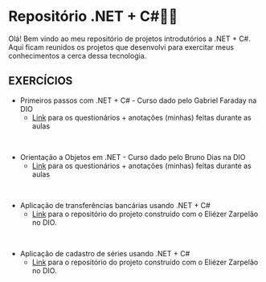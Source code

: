 # Repositório .NET + C#:woman_technologist:

Olá! Bem vindo ao meu repositório de projetos introdutórios a .NET + C#. Aqui ficam reunidos os projetos que desenvolvi para exercitar meus conhecimentos a cerca dessa tecnologia.



## **EXERCÍCIOS**

- Primeiros passos com .NET + C# - Curso dado pelo Gabriel Faraday na DIO
  - <a href="https://github.com/luanna-n/csharp/blob/master/questionarios-anotacoes/questionario-primeiros-passos-dotnet-c.md#primeiros-passos-com-net--cwoman_technologist">Link</a> para os questionários + anotações (minhas) feitas durante as aulas 

<br>

- Orientação a Objetos em .NET - Curso dado pelo Bruno Dias na DIO
  - <a href="https://github.com/luanna-n/csharp/blob/master/questionarios-anotacoes/questionario-orientacao-objetos-dotnet.md">Link</a> para os questionários + anotações (minhas) feitas durante as aulas

<br>

- Aplicação de transferências bancárias usando .NET + C#
  - <a href="https://github.com/luanna-n/c-sharp-basic-bank-app-project">Link</a> para o repositório do projeto construído com o Eliézer Zarpelão no DIO.

<br>

- Aplicação de cadastro de séries usando .NET + C#
  - <a href="https://github.com/luanna-n/c-sharp-series-app-project">Link</a> para o repositório do projeto construído com o Eliézer Zarpelão no DIO.
